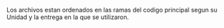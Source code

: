 Los archivos estan ordenados en las ramas del codigo principal segun su Unidad y la entrega en la que se utilizaron.
